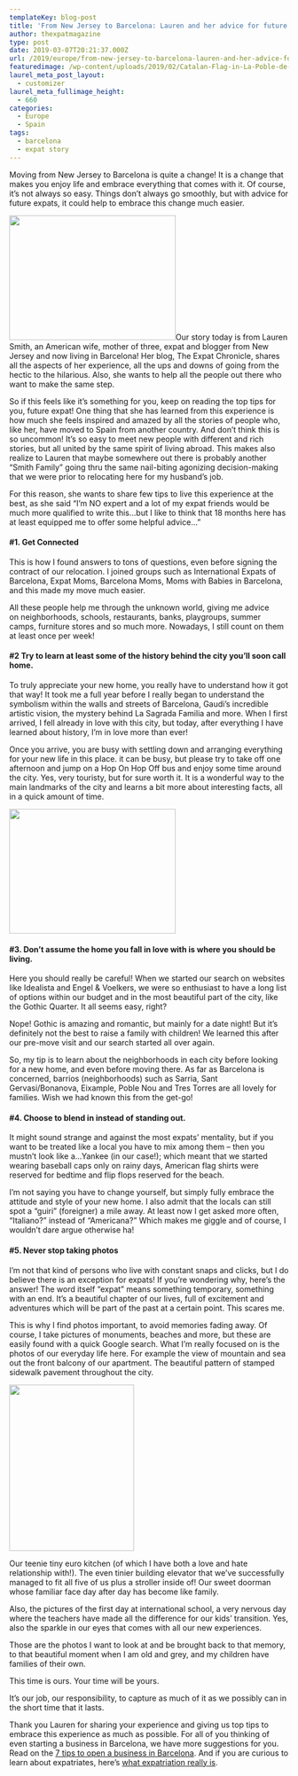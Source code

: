 ```yaml
---
templateKey: blog-post
title: 'From New Jersey to Barcelona: Lauren and her advice for future expats'
author: thexpatmagazine
type: post
date: 2019-03-07T20:21:37.000Z
url: /2019/europe/from-new-jersey-to-barcelona-lauren-and-her-advice-for-future-expats/
featuredimage: /wp-content/uploads/2019/02/Catalan-Flag-in-La-Poble-de-Lliet.jpg
laurel_meta_post_layout:
  - customizer
laurel_meta_fullimage_height:
  - 660
categories:
  - Europe
  - Spain
tags:
  - barcelona
  - expat story
---
```


Moving from New Jersey to Barcelona is quite a change! It is a change that makes you enjoy life and embrace everything that comes with it. Of course, it&#8217;s not always so easy. Things don&#8217;t always go smoothly, but with advice for future expats, it could help to embrace this change much easier.

<img class="alignleft size-medium wp-image-1254" src="/img/uploads/2019/03/Barcelona-Cathedral-300x225.jpg" alt="" width="300" height="225" srcset="/img/uploads/2019/03/Barcelona-Cathedral-300x225.jpg 300w, /img/uploads/2019/03/Barcelona-Cathedral-768x576.jpg 768w, /img/uploads/2019/03/Barcelona-Cathedral-1024x768.jpg 1024w, /img/uploads/2019/03/Barcelona-Cathedral-1150x863.jpg 1150w, /img/uploads/2019/03/Barcelona-Cathedral.jpg 1200w" sizes="(max-width: 300px) 100vw, 300px" />Our story today is from Lauren Smith, an American wife, mother of three, expat and blogger from New Jersey and now living in Barcelona! Her blog, The Expat Chronicle, shares all the aspects of her experience, all the ups and downs of going from the hectic to the hilarious. Also, she wants to help all the people out there who want to make the same step.

So if this feels like it&#8217;s something for you, keep on reading the top tips for you, future expat! One thing that she has learned from this experience is how much she feels inspired and amazed by all the stories of people who, like her, have moved to Spain from another country. And don&#8217;t think this is so uncommon! It&#8217;s so easy to meet new people with different and rich stories, but all united by the same spirit of living abroad. This makes also realize to Lauren that maybe somewhere out there is probably another &#8220;Smith Family&#8221; going thru the same nail-biting agonizing decision-making that we were prior to relocating here for my husband&#8217;s job.

<div>
  <p>
    For this reason, she wants to share few tips to live this experience at the best, as she said &#8220;I&#8217;m NO expert and a lot of my expat friends would be much more qualified to write this&#8230;but I like to think that 18 months here has at least equipped me to offer some helpful advice&#8230;&#8221;
  </p>
  
  <h4>
    #1. Get Connected
  </h4>
  
  <p>
    This is how I found answers to tons of questions, even before signing the contract of our relocation. I joined groups such as International Expats of Barcelona, Expat Moms, Barcelona Moms, Moms with Babies in Barcelona, and this made my move much easier.
  </p>
  
  <p>
    All these people help me through the unknown world, giving me advice on neighborhoods, schools, restaurants, banks, playgroups, summer camps, furniture stores and so much more. Nowadays, I still count on them at least once per week!
  </p>
  
  <h4>
    #2 Try to learn at least some of the history behind the city you&#8217;ll soon call home.
  </h4>
  
  <p>
    To truly appreciate your new home, you really have to understand how it got that way! It took me a full year before I really began to understand the symbolism within the walls and streets of Barcelona, Gaudi&#8217;s incredible artistic vision, the mystery behind La Sagrada Familia and more. When I first arrived, I fell already in love with this city, but today, after everything I have learned about history, I&#8217;m in love more than ever!
  </p>
  
  <p>
    Once you arrive, you are busy with settling down and arranging everything for your new life in this place. it can be busy, but please try to take off one afternoon and jump on a Hop On Hop Off bus and enjoy some time around the city. Yes, very touristy, but for sure worth it. It is a wonderful way to the main landmarks of the city and learns a bit more about interesting facts, all in a quick amount of time.
  </p>
  
  <p>
    <img class="aligncenter size-medium wp-image-1255" src="/img/uploads/2019/03/Barcelona-Sunset-300x225.jpg" alt="" width="300" height="225" srcset="/img/uploads/2019/03/Barcelona-Sunset-300x225.jpg 300w, /img/uploads/2019/03/Barcelona-Sunset.jpg 480w" sizes="(max-width: 300px) 100vw, 300px" />
  </p>
  
  <h4>
    #3. Don&#8217;t assume the home you fall in love with is where you should be living.
  </h4>
  
  <p>
    Here you should really be careful! When we started our search on websites like Idealista and Engel & Voelkers, we were so enthusiast to have a long list of options within our budget and in the most beautiful part of the city, like the Gothic Quarter. It all seems easy, right?
  </p>
  
  <p>
    Nope! Gothic is amazing and romantic, but mainly for a date night! But it&#8217;s definitely not the best to raise a family with children! We learned this after our pre-move visit and our search started all over again.
  </p>
  
  <p>
    So, my tip is to learn about the neighborhoods in each city before looking for a new home, and even before moving there. As far as Barcelona is concerned, barrios (neighborhoods) such as Sarria, Sant Gervasi/Bonanova, Eixample, Poble Nou and Tres Torres are all lovely for families. Wish we had known this from the get-go!
  </p>
  
  <h4>
    #4. Choose to blend in instead of standing out.
  </h4>
  
  <p>
    It might sound strange and against the most expats&#8217; mentality, but if you want to be treated like a local you have to mix among them &#8211; then you mustn&#8217;t look like a&#8230;Yankee (in our case!); which meant that we started wearing baseball caps only on rainy days, American flag shirts were reserved for bedtime and flip flops reserved for the beach.
  </p>
  
  <p>
    I&#8217;m not saying you have to change yourself, but simply fully embrace the attitude and style of your new home. I also admit that the locals can still spot a &#8220;guiri&#8221; (foreigner) a mile away. At least now I get asked more often, &#8220;Italiano?&#8221; instead of &#8220;Americana?&#8221; Which makes me giggle and of course, I wouldn&#8217;t dare argue otherwise ha!
  </p>
  
  <h4>
    #5. Never stop taking photos
  </h4>
  
  <p>
    I&#8217;m not that kind of persons who live with constant snaps and clicks, but I do believe there is an exception for expats! If you&#8217;re wondering why, here&#8217;s the answer! The word itself &#8220;expat&#8221; means something temporary, something with an end. It&#8217;s a beautiful chapter of our lives, full of excitement and adventures which will be part of the past at a certain point. This scares me.
  </p>
  
  <p>
    This is why I find photos important, to avoid memories fading away. Of course, I take pictures of monuments, beaches and more, but these are easily found with a quick Google search. What I&#8217;m really focused on is the photos of our everyday life here. For example the view of mountain and sea out the front balcony of our apartment. The beautiful pattern of stamped sidewalk pavement throughout the city.
  </p>
  
  <p>
    <img class="alignleft size-medium wp-image-1249" src="/img/uploads/2019/02/Barcelona-225x300.png" alt="" width="225" height="300" srcset="/img/uploads/2019/02/Barcelona-225x300.png 225w, /img/uploads/2019/02/Barcelona.png 480w" sizes="(max-width: 225px) 100vw, 225px" />
  </p>
  
  <p>
    Our teenie tiny euro kitchen (of which I have both a love and hate relationship with!). The even tinier building elevator that we&#8217;ve successfully managed to fit all five of us plus a stroller inside of! Our sweet doorman whose familiar face day after day has become like family.
  </p>
  
  <p>
    Also, the pictures of the first day at international school, a very nervous day where the teachers have made all the difference for our kids&#8217; transition. Yes, also the sparkle in our eyes that comes with all our new experiences.
  </p>
  
  <p>
    Those are the photos I want to look at and be brought back to that memory, to that beautiful moment when I am old and grey, and my children have families of their own.
  </p>
  
  <p>
    This time is ours. Your time will be yours.
  </p>
  
  <p>
    It&#8217;s our job, our responsibility, to capture as much of it as we possibly can in the short time that it lasts.
  </p>
</div>

Thank you Lauren for sharing your experience and giving us top tips to embrace this experience as much as possible. For all of you thinking of even starting a business in Barcelona, we have more suggestions for you. Read on the [7 tips to open a business in Barcelona][1]. And if you are curious to learn about expatriates, here&#8217;s [what expatriation really is][2].

[1]: https://localhost/thexpatmagazine-wp/2019/europe/spain/7-tips-on-how-to-open-a-business-in-barcelona/
[2]: https://localhost/thexpatmagazine-wp/2019/living-abroad/what-expatriation-really-is/
